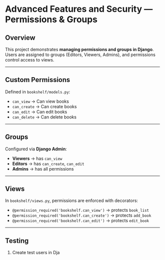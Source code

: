 # Advanced Features and Security — Permissions & Groups

## Overview

This project demonstrates **managing permissions and groups in Django**.  
Users are assigned to groups (Editors, Viewers, Admins), and permissions control access to views.

---

## Custom Permissions

Defined in `bookshelf/models.py`:

- `can_view` → Can view books
- `can_create` → Can create books
- `can_edit` → Can edit books
- `can_delete` → Can delete books

---

## Groups

Configured via **Django Admin**:

- **Viewers** → has `can_view`
- **Editors** → has `can_create`, `can_edit`
- **Admins** → has all permissions

---

## Views

In `bookshelf/views.py`, permissions are enforced with decorators:

- `@permission_required('bookshelf.can_view')` → protects `book_list`
- `@permission_required('bookshelf.can_create')` → protects `add_book`
- `@permission_required('bookshelf.can_edit')` → protects `edit_book`

---

## Testing

1. Create test users in Dja
